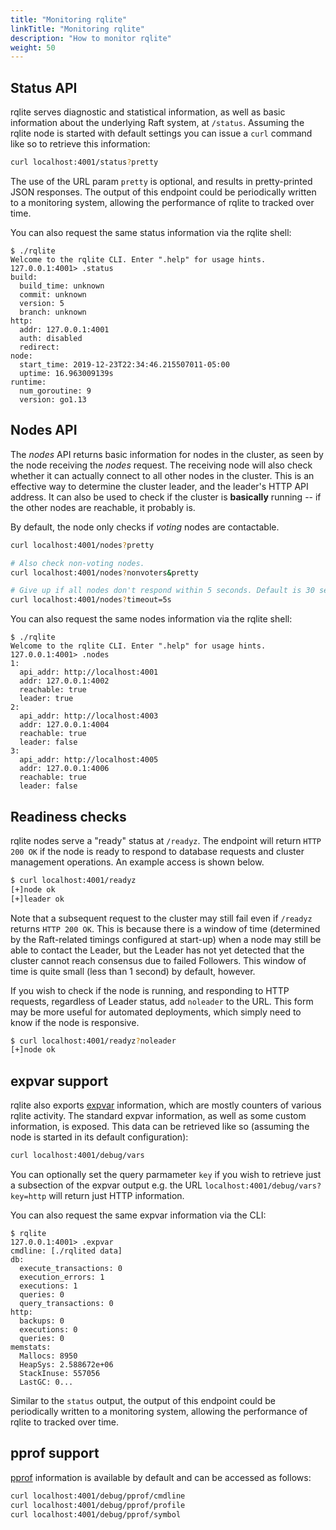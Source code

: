 ```yaml
---
title: "Monitoring rqlite"
linkTitle: "Monitoring rqlite"
description: "How to monitor rqlite"
weight: 50
---
```

## Status API
rqlite serves diagnostic and statistical information, as well as basic information about the underlying Raft system, at `/status`. Assuming the rqlite node is started with default settings you can issue a `curl` command like so to retrieve this information:

```bash
curl localhost:4001/status?pretty
```

The use of the URL param `pretty` is optional, and results in pretty-printed JSON responses. The output of this endpoint could be periodically written to a monitoring system, allowing the performance of rqlite to tracked over time.

You can also request the same status information via the rqlite shell:
```
$ ./rqlite 
Welcome to the rqlite CLI. Enter ".help" for usage hints.
127.0.0.1:4001> .status
build:
  build_time: unknown
  commit: unknown
  version: 5
  branch: unknown
http:
  addr: 127.0.0.1:4001
  auth: disabled
  redirect: 
node:
  start_time: 2019-12-23T22:34:46.215507011-05:00
  uptime: 16.963009139s
runtime:
  num_goroutine: 9
  version: go1.13
 ```

 ## Nodes API
 The _nodes_ API returns basic information for nodes in the cluster, as seen by the node receiving the _nodes_ request. The receiving node will also check whether it can actually connect to all other nodes in the cluster. This is an effective way to determine the cluster leader, and the leader's HTTP API address. It can also be used to check if the cluster is **basically** running -- if the other nodes are reachable, it probably is.

 By default, the node only checks if _voting_ nodes are contactable.

```bash
curl localhost:4001/nodes?pretty

# Also check non-voting nodes.
curl localhost:4001/nodes?nonvoters&pretty

# Give up if all nodes don't respond within 5 seconds. Default is 30 seconds.
curl localhost:4001/nodes?timeout=5s
```

You can also request the same nodes information via the rqlite shell:
```
$ ./rqlite
Welcome to the rqlite CLI. Enter ".help" for usage hints.
127.0.0.1:4001> .nodes
1:
  api_addr: http://localhost:4001
  addr: 127.0.0.1:4002
  reachable: true
  leader: true
2:
  api_addr: http://localhost:4003
  addr: 127.0.0.1:4004
  reachable: true
  leader: false
3:
  api_addr: http://localhost:4005
  addr: 127.0.0.1:4006
  reachable: true
  leader: false
 ```

 ## Readiness checks
 rqlite nodes serve a "ready" status at `/readyz`. The endpoint will return `HTTP 200 OK` if the node is ready to respond to database requests and cluster management operations. An example access is shown below.

 ```bash
 $ curl localhost:4001/readyz
[+]node ok
[+]leader ok
```
Note that a subsequent request to the cluster may still fail even if `/readyz` returns `HTTP 200 OK`. This is because there is a window of time (determined by the Raft-related timings configured at start-up) when a node may still be able to contact the Leader, but the Leader has not yet detected that the cluster cannot reach consensus due to failed Followers. This window of time is quite small (less than 1 second) by default, however.

If you wish to check if the node is running, and responding to HTTP requests, regardless of Leader status, add `noleader` to the URL. This form may be more useful for automated deployments, which simply need to know if the node is responsive.
 ```bash
 $ curl localhost:4001/readyz?noleader
[+]node ok
```

## expvar support
rqlite also exports [expvar](https://pkg.go.dev/expvar) information, which are mostly counters of various rqlite activity. The standard expvar information, as well as some custom information, is exposed. This data can be retrieved like so (assuming the node is started in its default configuration):

```bash
curl localhost:4001/debug/vars
```
You can optionally set the query parmameter `key` if you wish to retrieve just a subsection of the expvar output e.g. the URL `localhost:4001/debug/vars?key=http` will return just HTTP information.

You can also request the same expvar information via the CLI:
```
$ rqlite
127.0.0.1:4001> .expvar
cmdline: [./rqlited data]
db:
  execute_transactions: 0
  execution_errors: 1
  executions: 1
  queries: 0
  query_transactions: 0
http:
  backups: 0
  executions: 0
  queries: 0
memstats:
  Mallocs: 8950
  HeapSys: 2.588672e+06
  StackInuse: 557056
  LastGC: 0...
 ```
Similar to the `status` output, the output of this endpoint could be periodically written to a monitoring system, allowing the performance of rqlite to tracked over time.

## pprof support
[pprof](https://golang.org/pkg/net/http/pprof/) information is available by default and can be accessed as follows:

```bash
curl localhost:4001/debug/pprof/cmdline
curl localhost:4001/debug/pprof/profile
curl localhost:4001/debug/pprof/symbol
```
